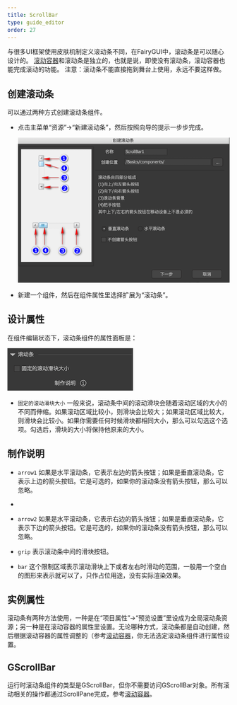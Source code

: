 ```yaml
---
title: ScrollBar
type: guide_editor
order: 27
---
```


与很多UI框架使用皮肤机制定义滚动条不同，在FairyGUI中，滚动条是可以随心设计的。
[滚动容器](scrollpane.html)和滚动条是独立的，也就是说，即使没有滚动条，滚动容器也能完成滚动的功能。
注意：滚动条不能直接拖到舞台上使用，永远不要这样做。

## 创建滚动条

可以通过两种方式创建滚动条组件。

- 点击主菜单“资源”->“新建滚动条”，然后按照向导的提示一步步完成。

  ![](../../images/QQ20191211-181917.png)

- 新建一个组件，然后在组件属性里选择扩展为“滚动条”。

## 设计属性

在组件编辑状态下，滚动条组件的属性面板是：

![](../../images/QQ20191211-181948.png)

- `固定的滚动滑块大小` 一般来说，滚动条中间的滚动滑块会随着滚动区域的大小的不同而伸缩。如果滚动区域比较小，则滑块会比较大；如果滚动区域比较大，则滑块会比较小。如果你需要任何时候滑块都相同大小，那么可以勾选这个选项。勾选后，滑块的大小将保持他原来的大小。

## 制作说明

- `arrow1` 如果是水平滚动条，它表示左边的箭头按钮；如果是垂直滚动条，它表示上边的箭头按钮。它是可选的，如果你的滚动条没有箭头按钮，那么可以忽略。
- 
- `arrow2` 如果是水平滚动条，它表示右边的箭头按钮；如果是垂直滚动条，它表示下边的箭头按钮。它是可选的，如果你的滚动条没有箭头按钮，那么可以忽略。

- `grip` 表示滚动条中间的滑块按钮。

- `bar` 这个限制区域表示滚动滑块上下或者左右时滑动的范围，一般用一个空白的图形来表示就可以了，只作占位用途，没有实际渲染效果。

## 实例属性

滚动条有两种方法使用，一种是在“项目属性”->“预览设置”里设成为全局滚动条资源；另一种是在滚动容器的属性里设置。无论哪种方式，滚动条都是自动创建，然后根据滚动容器的属性调整的（参考[滚动容器](scrollpane.html)，你无法选定滚动条组件进行属性设置。

## GScrollBar

运行时滚动条组件的类型是GScrollBar，但你不需要访问GScrollBar对象。所有滚动相关的操作都通过ScrollPane完成，参考[滚动容器](scrollpane.html)。